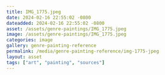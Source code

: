 ```yaml
---
title: IMG_1775.jpeg
date: 2024-02-16 22:55:02 -0800
dateadded: 2024-02-16 22:55:02 -0800
asset: /assets/genre-paintings/IMG_1775.jpeg
image: /assets/genre-paintings/IMG_1775.jpeg
categories: image
gallery: genre-painting-reference
permalink: /media/genre-painting-reference/img-1775-jpeg
layout: asset
tags: ["art", "painting", "sources"]
--- 
```


